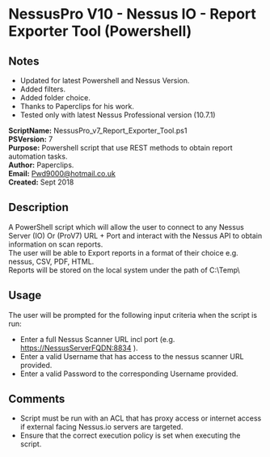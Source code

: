 # NessusPro V10 - Nessus IO - Report Exporter Tool (Powershell)

## Notes
- Updated for latest Powershell and Nessus Version.
- Added filters.
- Added folder choice.
- Thanks to Paperclips for his work.
- Tested only with latest Nessus Professional version (10.7.1)

**ScriptName:** NessusPro_v7_Report_Exporter_Tool.ps1  
**PSVersion:**  7  
**Purpose:**    Powershell script that use REST methods to obtain report automation tasks.  
**Author:**     Paperclips.  
**Email:**      Pwd9000@hotmail.co.uk  
**Created:**    Sept 2018  

## Description

A PowerShell script which will allow the user to connect to any Nessus Server (IO) Or (ProV7) URL + Port and interact with the Nessus API to obtain information on scan reports.  
The user will be able to Export reports in a format of their choice e.g. nessus, CSV, PDF, HTML.  
Reports will be stored on the local system under the path of C:\Temp\  

## Usage

The user will be prompted for the following input criteria when the script is run:  

- Enter a full Nessus Scanner URL incl port (e.g. <https://NessusServerFQDN:8834> ).  
- Enter a valid Username that has access to the nessus scanner URL provided.  
- Enter a valid Password to the corresponding Username provided.  

## Comments

- Script must be run with an ACL that has proxy access or internet access if external facing Nessus.io servers are targeted.  
- Ensure that the correct execution policy is set when executing the script.
